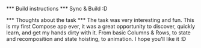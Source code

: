 *** Build instructions ***
Sync & Build :D

*** Thoughts about the task ***
The task was very interesting and fun.
This is my first Compose app ever, it was a great opportunity to discover, quickly learn, and get my hands dirty with it. From basic Columns & Rows, to state and recomposition and state hoisting, to animation.
I hope you'll like it :D